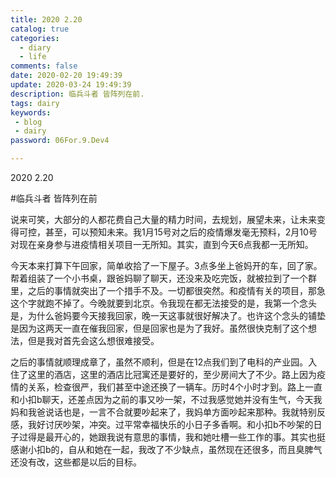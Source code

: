 ```yaml
---
title: 2020 2.20
catalog: true
categories:
  - diary
  - life
comments: false
date: 2020-02-20 19:49:39
update: 2020-03-24 19:49:39
description: 临兵斗者 皆阵列在前.
tags: dairy
keywords: 
 - blog
 - dairy
password: 06For.9.Dev4 

---
```


2020 2.20

#临兵斗者 皆阵列在前

说来可笑，大部分的人都花费自己大量的精力时间，去规划，展望未来，让未来变得可控，甚至，可以预知未来。我1月15号对之后的疫情爆发毫无预料，2月10号对现在亲身参与进疫情相关项目一无所知。其实，直到今天6点我都一无所知。

今天本来打算下午回家，简单收拾了一下屋子。3点多坐上爸妈开的车，回了家。帮着组装了一个小书桌，跟爸妈聊了聊天，还没来及吃完饭，就被拉到了一个群里，之后的事情就突出了一个措手不及。一切都很突然。和疫情有关的项目，那急这个字就跑不掉了。今晚就要到北京。令我现在都无法接受的是，我第一个念头是，为什么爸妈要今天接我回家，晚一天这事就很好解决了。也许这个念头的铺垫是因为这两天一直在催我回家，但是回家也是为了我好。虽然很快克制了这个想法，但是我对首先会这么想很难接受。

之后的事情就顺理成章了，虽然不顺利，但是在12点我们到了电科的产业园。入住了这里的酒店，这里的酒店比冠寓还是要好的，至少房间大了不少。路上因为疫情的关系，检查很严，我们甚至中途还换了一辆车。历时4个小时才到。路上一直和小扣b聊天，还差点因为之前的事又吵一架，不过我感觉她并没有生气，今天我妈和我爸说话也是，一言不合就要吵起来了，我妈单方面吵起来那种。我就特别反感，我好讨厌吵架，冲突。过平常幸福快乐的小日子多香啊。和小扣b不吵架的日子过得是最开心的，她跟我说有意思的事情，我和她吐槽一些工作的事。其实也挺感谢小扣b的，自从和她在一起，我改了不少缺点，虽然现在还很多，而且臭脾气还没有改，这些都是以后的目标。

